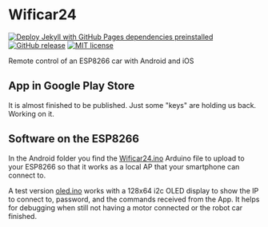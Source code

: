 # Wificar24

[![Deploy Jekyll with GitHub Pages dependencies preinstalled](https://github.com/kreier/Wificar24/actions/workflows/jekyll-gh-pages.yml/badge.svg)](https://github.com/kreier/Wificar24/actions/workflows/jekyll-gh-pages.yml)
[![GitHub release](https://img.shields.io/github/release/kreier/Wificar24.svg)](https://GitHub.com/kreier/Wificar24/releases/)
[![MIT license](https://img.shields.io/github/license/kreier/Wificar24)](https://kreier.mit-license.org/)

Remote control of an ESP8266 car with Android and iOS

## App in Google Play Store

It is almost finished to be published. Just some "keys" are holding us back. Working on it.

## Software on the ESP8266

In the Android folder you find the [Wificar24.ino](Arduino/Wificar24/Wificar24.ino) Arduino file to upload to your ESP8266 so that it works as a local AP that your smartphone can connect to.

A test version [oled.ino](Arduino/oled/oled.ino) works with a 128x64 i2c OLED display to show the IP to connect to, password, and the commands received from the App. It helps for debugging when still not having a motor connected or the robot car finished.
